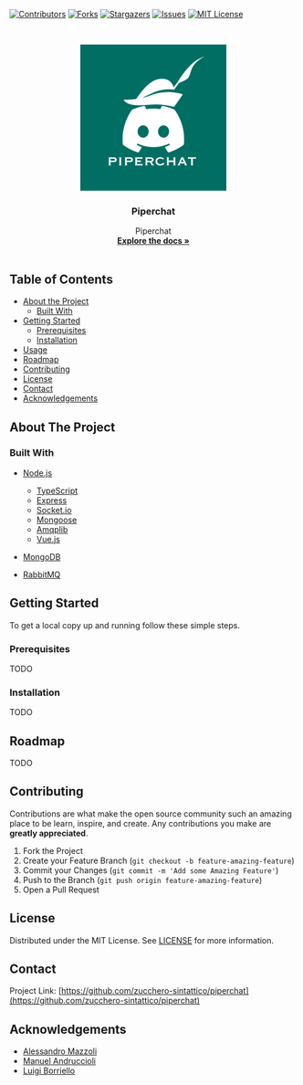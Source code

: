 [![Contributors][contributors-shield]][contributors-url]
[![Forks][forks-shield]][forks-url]
[![Stargazers][stars-shield]][stars-url]
[![Issues][issues-shield]][issues-url]
[![MIT License][license-shield]][license-url]

<!-- PROJECT LOGO -->
<br />
<p align="center">
  <a href="https://github.com/zucchero-sintattico/piperchat">
    <img src="./resources/piperchat-logo.jpg" alt="Logo" width="256" height="256" />
  </a>

  <h3 align="center">Piperchat</h3>

  <p align="center">
    Piperchat
    <br />
    <a href="https://github.com/zucchero-sintattico/piperchat"><strong>Explore the docs »</strong></a>
    <br />
    <br />
  </p>
</p>

<!-- TABLE OF CONTENTS -->

## Table of Contents

- [About the Project](#about-the-project)
  - [Built With](#built-with)
- [Getting Started](#getting-started)
  - [Prerequisites](#prerequisites)
  - [Installation](#installation)
- [Usage](#usage)
- [Roadmap](#roadmap)
- [Contributing](#contributing)
- [License](#license)
- [Contact](#contact)
- [Acknowledgements](#acknowledgements)

<!-- ABOUT THE PROJECT -->

## About The Project

### Built With

- [Node.js](https://nodejs.org/en/)

  - [TypeScript](https://www.typescriptlang.org/)
  - [Express](https://expressjs.com/)
  - [Socket.io](https://socket.io/)
  - [Mongoose](https://mongoosejs.com/)
  - [Amqplib](https://www.npmjs.com/package/amqplib)
  - [Vue.js](https://vuejs.org/)

- [MongoDB](https://www.mongodb.com/)
- [RabbitMQ](https://www.rabbitmq.com/)

<!-- GETTING STARTED -->

## Getting Started

To get a local copy up and running follow these simple steps.

### Prerequisites

TODO

### Installation

TODO

<!-- ROADMAP -->

## Roadmap

TODO

<!-- CONTRIBUTING -->

## Contributing

Contributions are what make the open source community such an amazing place to be learn, inspire, and create. Any contributions you make are **greatly appreciated**.

1. Fork the Project
2. Create your Feature Branch (`git checkout -b feature-amazing-feature`)
3. Commit your Changes (`git commit -m 'Add some Amazing Feature'`)
4. Push to the Branch (`git push origin feature-amazing-feature`)
5. Open a Pull Request

<!-- LICENSE -->

## License

Distributed under the MIT License. See [LICENSE](https://github.com/zucchero-sintattico/piperchat/blob/main/LICENSE) for more information.

<!-- CONTACT -->

## Contact

Project Link: [https://github.com/zucchero-sintattico/piperchat](https://github.com/zucchero-sintattico/piperchat)

<!-- ACKNOWLEDGEMENTS -->

## Acknowledgements

- [Alessandro Mazzoli](https://www.linkedin.com/in/alessandro-mazzoli-009868140/)
- [Manuel Andruccioli](https://www.linkedin.com/in/manuel-andruccioli-9259a5189/)
- [Luigi Borriello](https://www.linkedin.com/in/luigi-borriello/)

<!-- MARKDOWN LINKS & IMAGES -->
<!-- https://www.markdownguide.org/basic-syntax/#reference-style-links -->

[contributors-shield]: https://img.shields.io/github/contributors/zucchero-sintattico/piperchat.svg?style=flat-square
[contributors-url]: https://github.com/zucchero-sintattico/piperchat/graphs/contributors
[forks-shield]: https://img.shields.io/github/forks/zucchero-sintattico/piperchat.svg?style=flat-square
[forks-url]: https://github.com/zucchero-sintattico/piperchat/network/members
[stars-shield]: https://img.shields.io/github/stars/zucchero-sintattico/piperchat.svg?style=flat-square
[stars-url]: https://github.com/zucchero-sintattico/piperchat/stargazers
[issues-shield]: https://img.shields.io/github/issues/zucchero-sintattico/piperchat.svg?style=flat-square
[issues-url]: https://github.com/zucchero-sintattico/piperchat/issues
[license-shield]: https://img.shields.io/github/license/zucchero-sintattico/piperchat.svg?style=flat-square
[license-url]: https://github.com/zucchero-sintattico/piperchat/blob/master/LICENSE.txt
[product-screenshot]: images/screenshot.png

